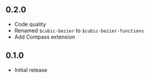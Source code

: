 ## 0.2.0

* Code quality
* Renamed `$cubic-bezier` to `$cubic-bezier-functions`
* Add Compass extension

## 0.1.0

* Initial release
